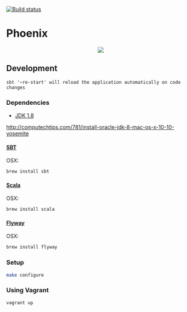 [![Build status](https://badge.buildkite.com/20bc913b3e06b49544cd4354c92f675bdfd0cf93f5a4640d3e.svg)](https://buildkite.com/foxcommerce/phoenix-scala)

# Phoenix

<p align="center">
  <img src="http://images2.alphacoders.com/451/451370.jpg">
</p>

## Development

`sbt '~re-start' will reload the application automatically on code changes`

### Dependencies

- [JDK 1.8](http://www.oracle.com/technetwork/java/javase/downloads/jdk8-downloads-2133151.html)

http://computechtips.com/781/install-oracle-jdk-8-mac-os-x-10-10-yosemite

#### [SBT](http://www.scala-sbt.org/)

OSX:

```bash
brew install sbt
```

#### [Scala](http://www.scala-lang.org/)

OSX:

```bash
brew install scala
```

#### [Flyway](http://flywaydb.org/getstarted/)

OSX:

```bash
brew install flyway
```

### Setup

```bash
make configure
```

### Using Vagrant

```bash
vagrant up
```

